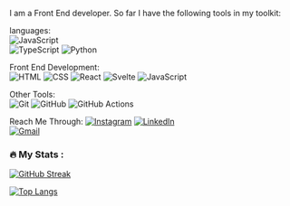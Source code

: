 I am a Front End developer. So far I have the following tools in my toolkit:

languages:  
![JavaScript](https://img.shields.io/badge/javascript-%23323330.svg?style=for-the-badge&logo=javascript&logoColor=%23F7DF1E)  
![TypeScript](https://img.shields.io/badge/typescript-%23007ACC.svg?style=for-the-badge&logo=typescript&logoColor=white)
![Python](https://img.shields.io/badge/Python-3776AB?style=for-the-badge&logo=python&logoColor=white)

Front End Development:  
![HTML](https://img.shields.io/badge/HTML5-E34F26?style=for-the-badge&logo=html5&logoColor=white)
![CSS](https://img.shields.io/badge/CSS3-1572B6?style=for-the-badge&logo=css3&logoColor=white)
![React](https://img.shields.io/badge/react-%2361DAFB.svg?style=for-the-badge&logo=react&logoColor=%2320232a)
![Svelte](https://img.shields.io/badge/svelte-%23FF3E00.svg?style=for-the-badge&logo=svelte&logoColor=white)
![JavaScript](https://img.shields.io/badge/javascript-%23323330.svg?style=for-the-badge&logo=javascript&logoColor=%23F7DF1E)

Other Tools:  
![Git](https://img.shields.io/badge/Git-F05032?style=for-the-badge&logo=git&logoColor=white)
![GitHub](https://img.shields.io/badge/GitHub-100000?style=for-the-badge&logo=github&logoColor=white)
![GitHub Actions](https://img.shields.io/badge/github%20actions-%232671E5.svg?style=for-the-badge&logo=githubactions&logoColor=white)

Reach Me Through: 
[![Instagram](https://img.shields.io/badge/Instagram-8257e5?style=for-the-badge&logo=instagram&logoColor=white)](https://www.instagram.com/atif_gfr)
[![LinkedIn](https://img.shields.io/badge/linkedin-%230077B5.svg?style=for-the-badge&logo=linkedin&logoColor=white)](https://www.linkedin.com/in/atif-ghafoor-8a7676331/)  
[![Gmail](https://img.shields.io/badge/Gmail-D14836?style=for-the-badge&logo=gmail&logoColor=white)](atifghafoor377@gmail.com)


### :fire: My Stats :
[![GitHub Streak](http://github-readme-streak-stats.herokuapp.com?user=atif-ghafoor)](https://git.io/streak-stats)

[![Top Langs](https://github-readme-stats.vercel.app/api/top-langs/?username=atif-ghafoor&layout=compact)](https://github.com/anuraghazra/github-readme-stats)

